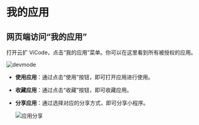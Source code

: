 # 我的应用

## 网页端访问“我的应用”

打开云扩 ViCode，点击“我的应用”菜单。你可以在这里看到所有被授权的应用。

![devmode](https://docimages.blob.core.chinacloudapi.cn/images/Kris/myapp.jpg)

- **使用应用**：通过点击“使用”按钮，即可打开应用进行使用。
- **收藏应用**：通过点击“收藏”按钮，即可收藏应用。
- **分享应用**：通过选择对应的分享方式，即可分享小程序。

    ![应用分享](https://docimages.blob.core.chinacloudapi.cn/images/Kris/shareapp.jpg)

